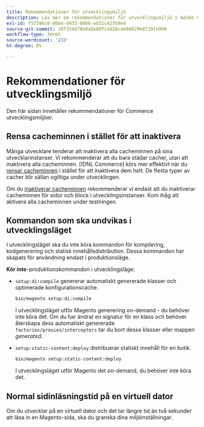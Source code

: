```yaml
---
title: Rekommendationer för utvecklingsmiljö
description: Läs mer om rekommendationer för utvecklingsmiljö i Adobe Commerce. Upptäck riktlinjer och optimeringsstrategier för implementering.
exl-id: f57396c0-86be-4933-8066-eb51c42fb9e4
source-git-commit: 10f324478e9a5e80fc4d28ce680929687291e990
workflow-type: tm+mt
source-wordcount: '233'
ht-degree: 0%

---
```


# Rekommendationer för utvecklingsmiljö

Den här sidan innehåller rekommendationer för Commerce utvecklingsmiljöer.

## Rensa cacheminnen i stället för att inaktivera

Många utvecklare tenderar att inaktivera alla cacheminnen på sina utvecklarinstanser. Vi rekommenderar att du bara städar cacher, utan att inaktivera alla cacheminnen. [!DNL Commerce] körs mer effektivt när du [rensar cacheminnen](../configuration/cli/manage-cache.md#clean-and-flush-cache-types) i stället för att inaktivera dem helt. De flesta typer av cacher blir sällan ogiltiga under utvecklingen.

Om du [inaktiverar cacheminnen](../configuration/cli/manage-cache.md#enable-or-disable-cache-types) rekommenderar vi endast att du inaktiverar cacheminnen för sidor och block i utvecklingsinstanser. Kom ihåg att aktivera alla cacheminnen under testningen.

## Kommandon som ska undvikas i utvecklingsläget

I utvecklingsläget ska du inte köra kommandon för kompilering, kodgenerering och statisk innehållsdistribution. Dessa kommandon har skapats för användning endast i produktionsläge.

**Kör inte**-produktionskommandon i utvecklingsläge:

* `setup:di:compile` genererar automatiskt genererade klasser och optimerade konfigurationscache.

  ```bash
  bin/magento setup:di:compile
  ```

  I utvecklingsläget utför Magento generering on-demand - du behöver inte köra det. Om du har ändrat en signatur för en klass och behöver återskapa dess automatiskt genererade `factories/proxies/interceptors` tar du bort dessa klasser eller mappen _generated_.

* `setup:static-content:deploy` distribuerar statiskt innehåll för en butik.

  ```bash
  bin/magento setup:static-content:deploy
  ```

  I utvecklingsläget utför Magento det on-demand, du behöver inte köra det.

## Normal sidinläsningstid på en virtuell dator

Om du utvecklar på en virtuell dator och det tar längre tid än två sekunder att läsa in en Magento-sida, ska du granska dina miljöinställningar.
